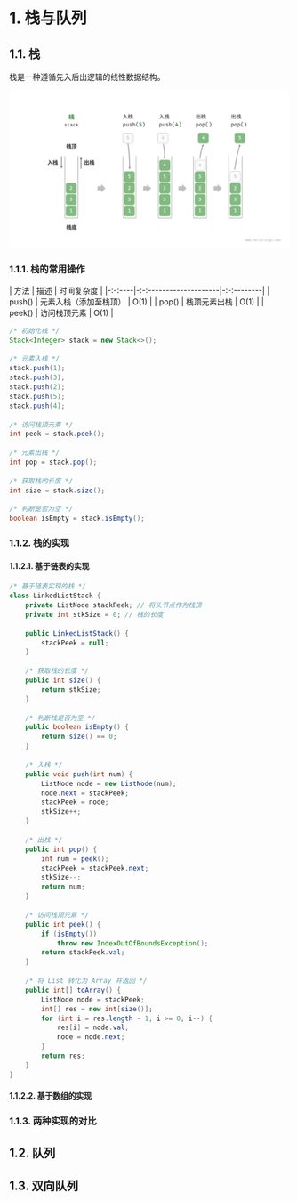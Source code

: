 # 1. 栈与队列
## 1.1. 栈
栈是一种遵循先入后出逻辑的线性数据结构。

![栈](image.png)

### 1.1.1. 栈的常用操作
| 方法   | 描述                   | 时间复杂度 |
|-:-:----|-:-:--------------------|-:-:--------|
| push() | 元素入栈（添加至栈顶） | O(1)       |
| pop()  | 栈顶元素出栈           | O(1)       |
| peek() | 访问栈顶元素           | O(1)       |

```java
/* 初始化栈 */
Stack<Integer> stack = new Stack<>();

/* 元素入栈 */
stack.push(1);
stack.push(3);
stack.push(2);
stack.push(5);
stack.push(4);

/* 访问栈顶元素 */
int peek = stack.peek();

/* 元素出栈 */
int pop = stack.pop();

/* 获取栈的长度 */
int size = stack.size();

/* 判断是否为空 */
boolean isEmpty = stack.isEmpty();
```

### 1.1.2. 栈的实现
#### 1.1.2.1. 基于链表的实现
```java
/* 基于链表实现的栈 */
class LinkedListStack {
    private ListNode stackPeek; // 将头节点作为栈顶
    private int stkSize = 0; // 栈的长度

    public LinkedListStack() {
        stackPeek = null;
    }

    /* 获取栈的长度 */
    public int size() {
        return stkSize;
    }

    /* 判断栈是否为空 */
    public boolean isEmpty() {
        return size() == 0;
    }

    /* 入栈 */
    public void push(int num) {
        ListNode node = new ListNode(num);
        node.next = stackPeek;
        stackPeek = node;
        stkSize++;
    }

    /* 出栈 */
    public int pop() {
        int num = peek();
        stackPeek = stackPeek.next;
        stkSize--;
        return num;
    }

    /* 访问栈顶元素 */
    public int peek() {
        if (isEmpty())
            throw new IndexOutOfBoundsException();
        return stackPeek.val;
    }

    /* 将 List 转化为 Array 并返回 */
    public int[] toArray() {
        ListNode node = stackPeek;
        int[] res = new int[size()];
        for (int i = res.length - 1; i >= 0; i--) {
            res[i] = node.val;
            node = node.next;
        }
        return res;
    }
}
```

#### 1.1.2.2. 基于数组的实现
### 1.1.3. 两种实现的对比


## 1.2. 队列
## 1.3. 双向队列